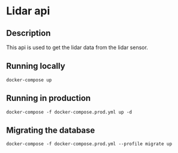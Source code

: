 # Lidar api
## Description
This api is used to get the lidar data from the lidar sensor. 

## Running locally
```{bash}
docker-compose up
```

## Running in production
```{bash}
docker-compose -f docker-compose.prod.yml up -d
```

## Migrating the database
```{bash}
docker-compose -f docker-compose.prod.yml --profile migrate up
```